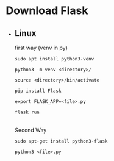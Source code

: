 # Download Flask

<ul>

<li><h2>Linux</h2>
first way
(venv in py)

    sudo apt install python3-venv    

    python3 -m venv <directory>/

    source <directory>/bin/activate
    
    pip install Flask

    export FLASK_APP=<file>.py

    flask run
<br>
Second Way

    sudo apt-get install python3-flask
    
    python3 <file>.py

</li>


</ul>

